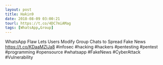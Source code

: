 ```yaml
---
layout: post
title: Hakin9
date: 2018-08-09 03:00:21
tourl: https://t.co/4DC7miAMag
tags: [WhatsApp,Group]
---
```

WhatsApp Flaw Lets Users Modify Group Chats to Spread Fake News https://t.co/KDaaMZIJa8   #infosec #hacking #hackers #pentesting #pentest #programming #opensource #whatsapp #FakeNews #CyberAttack #Vulnerability
